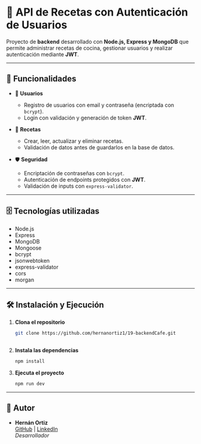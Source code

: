 # 🍲 API de Recetas con Autenticación de Usuarios

Proyecto de **backend** desarrollado con **Node.js, Express y MongoDB** que permite administrar recetas de cocina, gestionar usuarios y realizar autenticación mediante **JWT**.

---

## 📌 Funcionalidades

- 👤 **Usuarios**
  - Registro de usuarios con email y contraseña (encriptada con `bcrypt`).
  - Login con validación y generación de token **JWT**.
  
- 📖 **Recetas**
  - Crear, leer, actualizar y eliminar recetas.
  - Validación de datos antes de guardarlos en la base de datos.
  
- 🛡️ **Seguridad**
  - Encriptación de contraseñas con `bcrypt`.
  - Autenticación de endpoints protegidos con **JWT**.
  - Validación de inputs con `express-validator`.

---

## 🗄️ Tecnologías utilizadas

- Node.js
- Express
- MongoDB
- Mongoose
- bcrypt
- jsonwebtoken
- express-validator
- cors
- morgan


---
## **🛠 Instalación y Ejecución**  

1. **Clona el repositorio**  
   ```bash
   git clone https://github.com/hernanortiz1/19-backendCafe.git
  
   ```

2. **Instala las dependencias**  
   ```bash
   npm install
   ```

3. **Ejecuta el proyecto**  
   ```bash
   npm run dev
   ```
---
## 👤 Autor

- **Hernán Ortiz**  
  [GitHub](https://github.com/hernanortiz1) | [LinkedIn](https://www.linkedin.com/in/hern%C3%A1n-ortiz/)  
  *Desarrollador*


